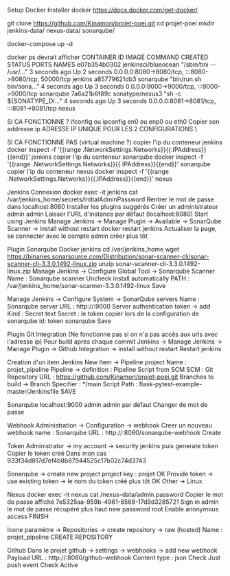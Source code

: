 Setup
Docker
Installer docker https://docs.docker.com/get-docker/

git clone https://github.com/Kinamori/projet-poei.git
cd projet-poei
mkdir jenkins-data/ nexus-data/ sonarqube/

docker-compose up -d

docker ps devrait afficher CONTAINER ID IMAGE COMMAND CREATED STATUS PORTS NAMES
e07b354b0302 jenkinsci/blueocean "/sbin/tini -- /usr/…" 3 seconds ago Up 2 seconds 0.0.0.0:8080->8080/tcp, :::8080->8080/tcp, 50000/tcp jenkins
a85779621db3 sonarqube "bin/run.sh bin/sona…" 4 seconds ago Up 3 seconds 0.0.0.0:9000->9000/tcp, :::9000->9000/tcp sonarqube
7a6a21b6f89c sonatype/nexus3 "sh -c ${SONATYPE_DI…" 4 seconds ago Up 3 seconds 0.0.0.0:8081->8081/tcp, :::8081->8081/tcp nexus

SI CA FONCTIONNE ?
ifconfig ou ipconfig
en0 ou enp0 ou eth0
Copier son addresse ip
ADRESSE IP UNIQUE POUR LES 2 CONFIGURATIONS \

SI CA FONCTIONNE PAS (virtual machine ?)
copier l'ip du conteneur jenkins
docker inspect -f '{{range .NetworkSettings.Networks}}{{.IPAddress}}{{end}}' jenkins
copier l'ip du conteneur sonarqube
docker inspect -f '{{range .NetworkSettings.Networks}}{{.IPAddress}}{{end}}' sonarqube
copier l'ip du conteneur nexus
docker inspect -f '{{range .NetworkSettings.Networks}}{{.IPAddress}}{{end}}' nexus

Jenkins
Connexion
docker exec -it jenkins cat /var/jenkins_home/secrets/initialAdminPassword
Rentrer le mot de passe dans localhost:8080
Installer les plugins suggérés
Créer un administrateur admin admin
Laisser l'URL d'instance par défaut (localhost:8080)
Start using Jenkins
Manage Jenkins -> Manage Plugin -> Available -> SonarQube Scanner -> install without restart
docker restart jenkins
Actualiser la page, se connecter avec le compte admin créer plus tôt

Plugin Sonarqube
Docker jenkins cd /var/jenkins_home
wget https://binaries.sonarsource.com/Distribution/sonar-scanner-cli/sonar-scanner-cli-3.3.0.1492-linux.zip
unzip sonar-scanner-cli-3.3.0.1492-linux.zip
Manage Jenkins -> Configure Global Tool -> Sonarqube Scanner
Name : Sonarqube scanner
Uncheck install automatically
PATH : /var/jenkins_home/sonar-scanner-3.3.0.1492-linux
Save

Manage Jenkins -> Configure System -> SonarQube servers
Name : Sonarqube
server URL : http://:9000
Server authentication token -> add
Kind : Secret text
Secret : le token copier lors de la configuration de sonarqube
id: token sonarqube
Save

Plugin Git Integration
(Ne fonctionne pas si on n'a pas accès aux urls avec l'adresse ip)
Pour build après chaque commit
Jenkins -> Manage Jenkins -> Manage Plugin -> Github Integration -> install without restart
Restart jenkins

Creation d'un item
Jenkins
New Item -> Pipeline project
Name : projet_pipeline
Pipeline -> definition : Pipeline Script from SCM
SCM : Git
Repository URL : https://github.com/Kinamori/projet-poei.git
Branches to build -> Branch Specifier : */main
Script Path : flask-pytest-example-master/Jenkinsfile
SAVE

Sonarqube
localhost:9000 admin admin par défaut
Changer de mot de passe

Webhook
Administration -> Configuration -> webhook
Creer un nouveau webhook
name : Sonarqube
URL : http://:8080/sonarqube-webhook
Create

Token
Administrator -> my account -> security
jenkins puis generate token
Copier le token créé
Dans mon cas 933f34d817d7ef4b8b87944525c17b02c74d3743

Sonarqube -> create new project
project key : projet
OK
Provide token -> use existing token -> le nom du token créé plus tôt
OK
Other -> Linux

Nexus
docker exec -it nexus cat /nexus-data/admin.password
Copier le mot de passe affiché 7e5325aa-959b-4961-8568-17d9d3285721
Sign in admin le mot de passe récupéré plus haut
new password root
Enable anonymous access
FINISH

Icone paramètre -> Repositories -> create repository -> raw (hosted)
Name : projet_pipeline
CREATE REPOSITORY

Github
Dans le projet github -> settings -> webhooks -> add new webhook
Payload URL : http://:8080/github-webhook
Content type : json
Check Just push event
Check Active
